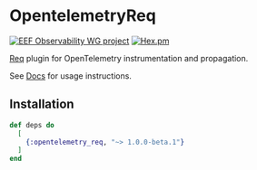 # OpentelemetryReq

[![EEF Observability WG project](https://img.shields.io/badge/EEF-Observability-black)](https://github.com/erlef/eef-observability-wg)
[![Hex.pm](https://img.shields.io/hexpm/v/opentelemetry_phoenix)](https://hex.pm/packages/opentelemetry_req)

[Req](https://hex.pm/packages/req) plugin for OpenTelemetry instrumentation and propagation.

See [Docs](https://hex.pm/packages/opentelemetry_req) for usage instructions.

## Installation

```elixir
def deps do
  [
    {:opentelemetry_req, "~> 1.0.0-beta.1"}
  ]
end
```

